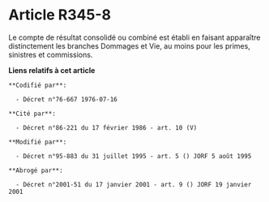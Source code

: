 # Article R345-8

Le compte de résultat consolidé ou combiné est établi en faisant apparaître distinctement les branches Dommages et Vie, au
moins pour les primes, sinistres et commissions.

**Liens relatifs à cet article**

	**Codifié par**:

	  - Décret n°76-667 1976-07-16

	**Cité par**:

	  - Décret n°86-221 du 17 février 1986 - art. 10 (V)

	**Modifié par**:

	  - Décret n°95-883 du 31 juillet 1995 - art. 5 () JORF 5 août 1995

	**Abrogé par**:

	  - Décret n°2001-51 du 17 janvier 2001 - art. 9 () JORF 19 janvier 2001
